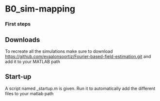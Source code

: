 # B0_sim-mapping

### First steps
## Downloads
To recreate all the simulations make sure to download https://github.com/evaalonsoortiz/Fourier-based-field-estimation.git and add it to your MATLAB path
## Start-up
A script named _startup.m is given. Run it to automatically add the different files to your matlab path

